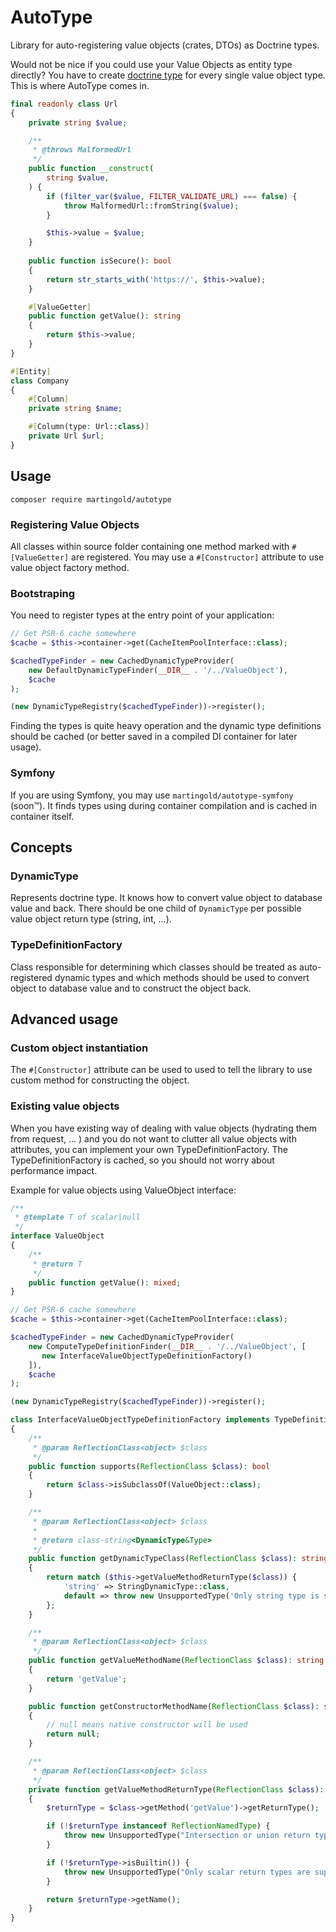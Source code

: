 # AutoType

Library for auto-registering value objects (crates, DTOs) as Doctrine types.

Would not be nice if you could use your Value Objects as entity type directly?
You have to create [doctrine type](https://www.doctrine-project.org/projects/doctrine-orm/en/3.3/cookbook/custom-mapping-types.html)
for every single value object type. This is where AutoType comes in.

```php
final readonly class Url
{
    private string $value;

    /**
     * @throws MalformedUrl
     */
    public function __construct(
        string $value,
    ) {
        if (filter_var($value, FILTER_VALIDATE_URL) === false) {
            throw MalformedUrl::fromString($value);
        }

        $this->value = $value;
    }
    
    public function isSecure(): bool
    {
        return str_starts_with('https://', $this->value);
    }

    #[ValueGetter]
    public function getValue(): string
    {
        return $this->value;
    }
}
```

```php
#[Entity]
class Company
{
    #[Column]
    private string $name;

    #[Column(type: Url::class)]
    private Url $url;
}
```
## Usage

```shell
composer require martingold/autotype
```

### Registering Value Objects
All classes within source folder containing one method marked with `#[ValueGetter]`
are registered. You may use a `#[Constructor]` attribute to use value object factory method.

### Bootstraping

You need to register types at the entry point of your application:

```php
// Get PSR-6 cache somewhere
$cache = $this->container->get(CacheItemPoolInterface::class);

$cachedTypeFinder = new CachedDynamicTypeProvider(
    new DefaultDynamicTypeFinder(__DIR__ . '/../ValueObject'),
    $cache
);

(new DynamicTypeRegistry($cachedTypeFinder))->register();
```
Finding the types is quite heavy operation and
the dynamic type definitions should be cached (or better saved in a compiled DI container for later usage).

### Symfony 
If you are using Symfony, you may use `martingold/autotype-symfony` (soon™).
It finds types using during container compilation and is cached in container itself.

## Concepts

### DynamicType
Represents doctrine type. It knows how to convert value object to database value and back.
There should be one child of `DynamicType` per possible value object return type (string, int, ...).

### TypeDefinitionFactory
Class responsible for determining which classes should be treated as auto-registered dynamic types and
which methods should be used to convert object to database value and to construct the object back.

## Advanced usage
### Custom object instantiation
The `#[Constructor]` attribute can be used to used to tell the library to use custom method for constructing the object.

### Existing value objects
When you have existing way of dealing with value objects (hydrating them from request, ... ) and you do not want to
clutter all value objects with attributes, you can implement your own TypeDefinitionFactory. The TypeDefinitionFactory is cached,
so you should not worry about performance impact.

Example for value objects using ValueObject interface:
```php
/**
 * @template T of scalar|null
 */
interface ValueObject
{
    /**
     * @return T
     */
    public function getValue(): mixed;
}
```

```php
// Get PSR-6 cache somewhere
$cache = $this->container->get(CacheItemPoolInterface::class);

$cachedTypeFinder = new CachedDynamicTypeProvider(
    new ComputeTypeDefinitionFinder(__DIR__ . '/../ValueObject', [
       new InterfaceValueObjectTypeDefinitionFactory()
    ]),
    $cache
);

(new DynamicTypeRegistry($cachedTypeFinder))->register();
```

```php
class InterfaceValueObjectTypeDefinitionFactory implements TypeDefinitionFactory
{
    /**
     * @param ReflectionClass<object> $class
     */
    public function supports(ReflectionClass $class): bool
    {
        return $class->isSubclassOf(ValueObject::class);
    }

    /**
     * @param ReflectionClass<object> $class
     *
     * @return class-string<DynamicType&Type>
     */
    public function getDynamicTypeClass(ReflectionClass $class): string
    {
        return match ($this->getValueMethodReturnType($class)) {
            'string' => StringDynamicType::class,
            default => throw new UnsupportedType('Only string type is supported.')
        };
    }

    /**
     * @param ReflectionClass<object> $class
     */
    public function getValueMethodName(ReflectionClass $class): string
    {
        return 'getValue';
    }

    public function getConstructorMethodName(ReflectionClass $class): string|null
    {
        // null means native constructor will be used
        return null;
    }

    /**
     * @param ReflectionClass<object> $class
     */
    private function getValueMethodReturnType(ReflectionClass $class): string
    {
        $returnType = $class->getMethod('getValue')->getReturnType();

        if (!$returnType instanceof ReflectionNamedType) {
            throw new UnsupportedType("Intersection or union return type not supported in method {$class->getName()}::{$method->getName()}()");
        }

        if (!$returnType->isBuiltin()) {
            throw new UnsupportedType("Only scalar return types are supported in {$class->getName()}::{$method->getName()}()");
        }

        return $returnType->getName();
    }
}
```